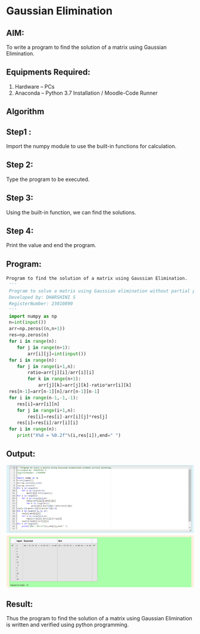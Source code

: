 # Gaussian Elimination

## AIM:
To write a program to find the solution of a matrix using Gaussian Elimination.

## Equipments Required:
1. Hardware – PCs
2. Anaconda – Python 3.7 Installation / Moodle-Code Runner

## Algorithm
 ## Step1 :
 Import the numpy module to use the built-in functions for calculation.
 ## Step 2:
 Type the program to be executed.
 ## Step 3:
 Using the built-in function, we can find the solutions.
 ## Step 4:
 Print the value and end the program. 

## Program:
```python
Program to find the solution of a matrix using Gaussian Elimination.
 '''
 Program to solve a matrix using Gaussian elimination without partial pivoting.
 Developed by: DHARSHINI S
 RegisterNumber: 23010890
 '''
 import numpy as np
 n=int(input())
 arr=np.zeros((n,n+1))
 res=np.zeros(n)
 for i in range(n):
    for j in range(n+1):
        arr[i][j]=int(input())
 for i in range(n):
    for j in range(i+1,n):
        ratio=arr[j][i]/arr[i][i]
        for k in range(n+1):
            arr[j][k]=arr[j][k]-ratio*arr[i][k]
 res[n-1]=arr[n-1][n]/arr[n-1][n-1]
 for i in range(n-1,-1,-1):
    res[i]=arr[i][n]
    for j in range(i+1,n):
        res[i]=res[i]-arr[i][j]*res[j]
    res[i]=res[i]/arr[i][i]
 for i in range(n):
    print("X%d = %0.2f"%(i,res[i]),end=" ")

```

## Output:
![gaussian elimination](./6.GUASSIAN.png)


## Result:
Thus the program to find the solution of a matrix using Gaussian Elimination is written and verified using python programming.

